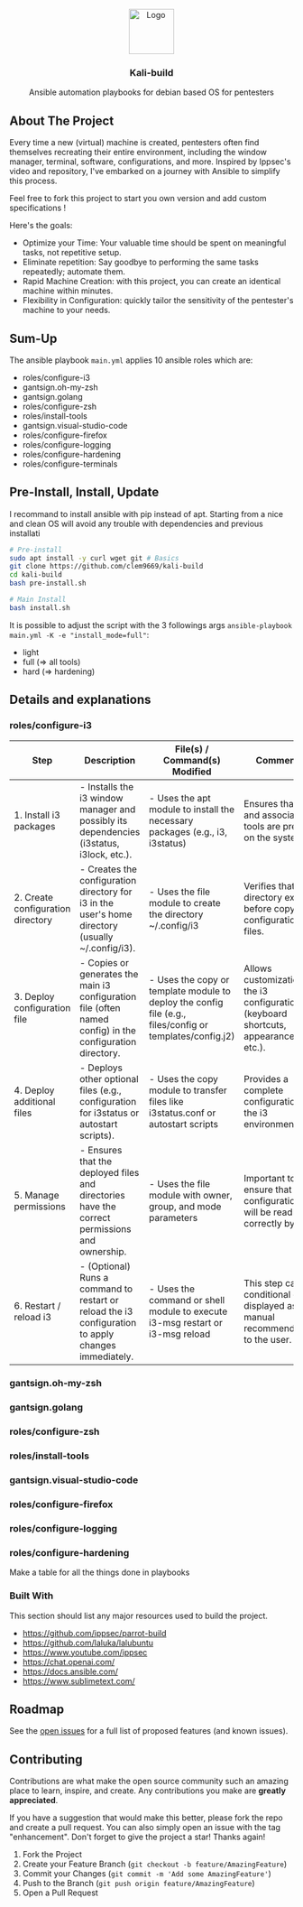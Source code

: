 <!-- PROJECT LOGO -->
<br />
<div align="center">
  <a href="https://github.com/clem9669/kali-build">
    <img src="https://upload.wikimedia.org/wikipedia/commons/2/24/Ansible_logo.svg" alt="Logo" width="80" height="80">
  </a>

  <h3 align="center">Kali-build</h3>

  <p align="center">
    Ansible automation playbooks for debian based OS for pentesters
    <br>
  </p>
</div>
  
<!-- ABOUT THE PROJECT -->
## About The Project

Every time a new (virtual) machine is created, pentesters often find themselves recreating their entire environment, including the window manager, terminal, software, configurations, and more. 
Inspired by Ippsec's video and repository, I've embarked on a journey with Ansible to simplify this process.

Feel free to fork this project to start you own version and add custom specifications ! 

Here's the goals:
* Optimize your Time: Your valuable time should be spent on meaningful tasks, not repetitive setup.
* Eliminate repetition: Say goodbye to performing the same tasks repeatedly; automate them.
* Rapid Machine Creation: with this project, you can create an identical machine within minutes.
* Flexibility in Configuration: quickly tailor the sensitivity of the pentester's machine to your needs.

## Sum-Up

The ansible playbook `main.yml` applies 10 ansible roles which are:

- roles/configure-i3
- gantsign.oh-my-zsh
- gantsign.golang
- roles/configure-zsh
- roles/install-tools
- gantsign.visual-studio-code
- roles/configure-firefox
- roles/configure-logging
- roles/configure-hardening
- roles/configure-terminals

## Pre-Install, Install, Update

I recommand to install ansible with pip instead of apt.
Starting from a nice and clean OS will avoid any trouble with dependencies and previous installati

```bash
# Pre-install
sudo apt install -y curl wget git # Basics
git clone https://github.com/clem9669/kali-build
cd kali-build
bash pre-install.sh

# Main Install
bash install.sh

```

It is possible to adjust the script with the 3 followings args `ansible-playbook main.yml -K -e "install_mode=full"`:
- light
- full (=> all tools)
- hard (=> hardening)

<!-- USAGE EXAMPLES -->
## Details and explanations

### roles/configure-i3

| Step                | Description                                                                                     | File(s) / Command(s) Modified                                                                 | Comments                                                                                   |
|---------------------|-------------------------------------------------------------------------------------------------|----------------------------------------------------------------------------------------------|--------------------------------------------------------------------------------------------|
| 1. Install i3 packages | - Installs the i3 window manager and possibly its dependencies (i3status, i3lock, etc.).       | - Uses the apt module to install the necessary packages (e.g., i3, i3status)                | Ensures that i3 and associated tools are present on the system.                            |
| 2. Create configuration directory | - Creates the configuration directory for i3 in the user's home directory (usually ~/.config/i3). | - Uses the file module to create the directory ~/.config/i3                                 | Verifies that the directory exists before copying configuration files.                   |
| 3. Deploy configuration file | - Copies or generates the main i3 configuration file (often named config) in the configuration directory. | - Uses the copy or template module to deploy the config file (e.g., files/config or templates/config.j2) | Allows customization of the i3 configuration (keyboard shortcuts, appearance, etc.).      |
| 4. Deploy additional files | - Deploys other optional files (e.g., configuration for i3status or autostart scripts).       | - Uses the copy module to transfer files like i3status.conf or autostart scripts            | Provides a complete configuration for the i3 environment.                                 |
| 5. Manage permissions | - Ensures that the deployed files and directories have the correct permissions and ownership.  | - Uses the file module with owner, group, and mode parameters                               | Important to ensure that the configuration will be read correctly by i3.                  |
| 6. Restart / reload i3 | - (Optional) Runs a command to restart or reload the i3 configuration to apply changes immediately. | - Uses the command or shell module to execute i3-msg restart or i3-msg reload              | This step can be conditional or displayed as a manual recommendation to the user.          |

### gantsign.oh-my-zsh
### gantsign.golang
### roles/configure-zsh
### roles/install-tools
### gantsign.visual-studio-code
### roles/configure-firefox
### roles/configure-logging
### roles/configure-hardening

Make a table for all the things done in playbooks


### Built With

This section should list any major resources used to build the project. 

* https://github.com/ippsec/parrot-build
* https://github.com/laluka/lalubuntu
* https://www.youtube.com/ippsec
* https://chat.openai.com/
* https://docs.ansible.com/
* https://www.sublimetext.com/

<!-- ROADMAP -->
## Roadmap

See the [open issues](https://github.com/clem9669/kali-build/issues) for a full list of proposed features (and known issues).


<!-- CONTRIBUTING -->
## Contributing

Contributions are what make the open source community such an amazing place to learn, inspire, and create. Any contributions you make are **greatly appreciated**.

If you have a suggestion that would make this better, please fork the repo and create a pull request. You can also simply open an issue with the tag "enhancement".
Don't forget to give the project a star! Thanks again!

1. Fork the Project
2. Create your Feature Branch (`git checkout -b feature/AmazingFeature`)
3. Commit your Changes (`git commit -m 'Add some AmazingFeature'`)
4. Push to the Branch (`git push origin feature/AmazingFeature`)
5. Open a Pull Request

